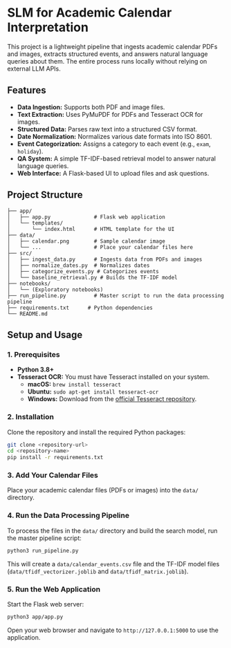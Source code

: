 # SLM for Academic Calendar Interpretation

This project is a lightweight pipeline that ingests academic calendar PDFs and images, extracts structured events, and answers natural language queries about them. The entire process runs locally without relying on external LLM APIs.

## Features

- **Data Ingestion:** Supports both PDF and image files.
- **Text Extraction:** Uses PyMuPDF for PDFs and Tesseract OCR for images.
- **Structured Data:** Parses raw text into a structured CSV format.
- **Date Normalization:** Normalizes various date formats into ISO 8601.
- **Event Categorization:** Assigns a category to each event (e.g., `exam`, `holiday`).
- **QA System:** A simple TF-IDF-based retrieval model to answer natural language queries.
- **Web Interface:** A Flask-based UI to upload files and ask questions.

## Project Structure

```
├── app/
│   ├── app.py              # Flask web application
│   └── templates/
│       └── index.html      # HTML template for the UI
├── data/
│   ├── calendar.png        # Sample calendar image
│   └── ...                 # Place your calendar files here
├── src/
│   ├── ingest_data.py      # Ingests data from PDFs and images
│   ├── normalize_dates.py  # Normalizes dates
│   ├── categorize_events.py # Categorizes events
│   └── baseline_retrieval.py # Builds the TF-IDF model
├── notebooks/
│   └── (Exploratory notebooks)
├── run_pipeline.py         # Master script to run the data processing pipeline
├── requirements.txt      # Python dependencies
└── README.md
```

## Setup and Usage

### 1. Prerequisites

- **Python 3.8+**
- **Tesseract OCR:** You must have Tesseract installed on your system.
  - **macOS:** `brew install tesseract`
  - **Ubuntu:** `sudo apt-get install tesseract-ocr`
  - **Windows:** Download from the [official Tesseract repository](https://github.com/UB-Mannheim/tesseract/wiki).

### 2. Installation

Clone the repository and install the required Python packages:

```bash
git clone <repository-url>
cd <repository-name>
pip install -r requirements.txt
```

### 3. Add Your Calendar Files

Place your academic calendar files (PDFs or images) into the `data/` directory.

### 4. Run the Data Processing Pipeline

To process the files in the `data/` directory and build the search model, run the master pipeline script:

```bash
python3 run_pipeline.py
```

This will create a `data/calendar_events.csv` file and the TF-IDF model files (`data/tfidf_vectorizer.joblib` and `data/tfidf_matrix.joblib`).

### 5. Run the Web Application

Start the Flask web server:

```bash
python3 app/app.py
```

Open your web browser and navigate to `http://127.0.0.1:5000` to use the application.
